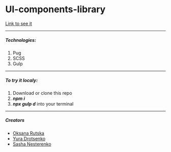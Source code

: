 # UI-components-library

[Link to see it](https://stan0men.github.io/UI_library/dist/)

---

##### Technologies:

1. Pug
2. SCSS
3. Gulp

---

##### To try it localy:

1. Download or clone this repo
2. **_npm i_**
3. **_npx gulp d_** into your terminal

--- 

##### Creators 
 - [Oksana Rutska](https://github.com/oksanarutska/)
 - [Yura Drotsenko](https://github.com/drotsyk/)
 - [Sasha Nesterenko](https://github.com/Stan0men/)

